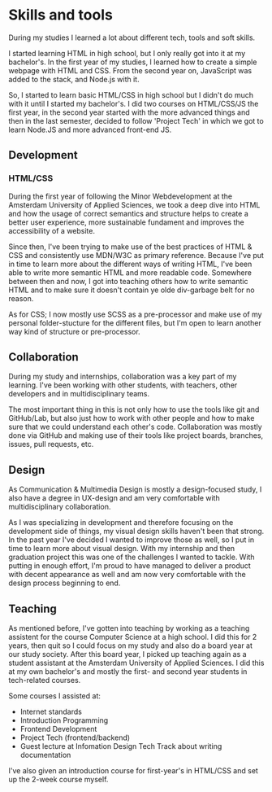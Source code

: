 # Skills and tools
During my studies I learned a lot about different tech, tools and soft skills.

I started learning HTML in high school, but I only really got into it at my bachelor's.
In the first year of my studies, I learned how to create a simple webpage with HTML and CSS.
From the second year on, JavaScript was added to the stack, and Node.js with it.

So, I started to learn basic HTML/CSS in high school but I didn't do much with it until I started my bachelor's. I did two courses on HTML/CSS/JS the first year, in the second year started with the more advanced things and then in the last semester, decided to follow 'Project Tech' in which we got to learn Node.JS and more advanced front-end JS.

## Development
### HTML/CSS

During the first year of following the Minor Webdevelopment at the Amsterdam University of Applied Sciences, we took a deep dive into HTML and how the usage of correct semantics and structure helps to create a better user experience, more sustainable fundament and improves the accessibility of a website.

Since then, I've been trying to make use of the best practices of HTML & CSS and consistently use MDN/W3C as primary reference. Because I've put in time to learn more about the different ways of writing HTML, I've been able to write more semantic HTML and more readable code. Somewhere between then and now, I got into teaching others how to write semantic HTML and to make sure it doesn't contain ye olde div-garbage belt for no reason.

As for CSS; I now mostly use SCSS as a pre-processor and make use of my personal folder-stucture for the different files, but I'm open to learn another way kind of structure or pre-processor. 

## Collaboration
During my study and internships, collaboration was a key part of my learning. I've been working with other students, with teachers, other developers and in multidisciplinary teams.

The most important thing in this is not only how to use the tools like git and GitHub/Lab, but also just how to work with other people and how to make sure that we could understand each other's code. Collaboration was mostly done via GitHub and making use of their tools like project boards, branches, issues, pull requests, etc.

## Design
As Communication & Multimedia Design is mostly a design-focused study, I also have a degree in UX-design and am very comfortable with multidisciplinary collaboration. 

As I was specializing in development and therefore focusing on the development side of things, my visual design skills haven't been that strong. In the past year I've decided I wanted to improve those as well, so I put in time to learn more about visual design. With my internship and then graduation project this was one of the challenges I wanted to tackle.
With putting in enough effort, I'm proud to have managed to deliver a product with decent appearance as well and am now very comfortable with the design process beginning to end.


## Teaching
As mentioned before, I've gotten into teaching by working as a teaching assistent for the course Computer Science at a high school. I did this for 2 years, then quit so I could focus on my study and also do a board year at our study society. After this board year, I picked up teaching again as a student assistant at the Amsterdam University of Applied Sciences. I did this at my own bachelor's and mostly the first- and second year students in tech-related courses. 

Some courses I assisted at: 
- Internet standards
- Introduction Programming
- Frontend Development
- Project Tech (frontend/backend)
- Guest lecture at Infomation Design Tech Track about writing documentation

I've also given an introduction course for first-year's in HTML/CSS and set up the 2-week course myself.